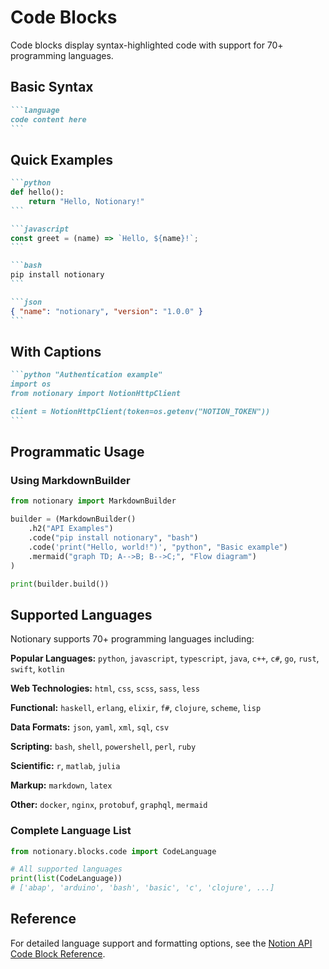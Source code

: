 # Code Blocks

Code blocks display syntax-highlighted code with support for 70+ programming languages.

## Basic Syntax

````markdown
```language
code content here
```
````

## Quick Examples

````markdown
```python
def hello():
    return "Hello, Notionary!"
```

```javascript
const greet = (name) => `Hello, ${name}!`;
```

```bash
pip install notionary
```

```json
{ "name": "notionary", "version": "1.0.0" }
```
````

## With Captions

````markdown
```python "Authentication example"
import os
from notionary import NotionHttpClient

client = NotionHttpClient(token=os.getenv("NOTION_TOKEN"))
```
````

## Programmatic Usage

### Using MarkdownBuilder

```python
from notionary import MarkdownBuilder

builder = (MarkdownBuilder()
    .h2("API Examples")
    .code("pip install notionary", "bash")
    .code('print("Hello, world!")', "python", "Basic example")
    .mermaid("graph TD; A-->B; B-->C;", "Flow diagram")
)

print(builder.build())
```

## Supported Languages

Notionary supports 70+ programming languages including:

**Popular Languages:** `python`, `javascript`, `typescript`, `java`, `c++`, `c#`, `go`, `rust`, `swift`, `kotlin`

**Web Technologies:** `html`, `css`, `scss`, `sass`, `less`

**Functional:** `haskell`, `erlang`, `elixir`, `f#`, `clojure`, `scheme`, `lisp`

**Data Formats:** `json`, `yaml`, `xml`, `sql`, `csv`

**Scripting:** `bash`, `shell`, `powershell`, `perl`, `ruby`

**Scientific:** `r`, `matlab`, `julia`

**Markup:** `markdown`, `latex`

**Other:** `docker`, `nginx`, `protobuf`, `graphql`, `mermaid`

### Complete Language List

```python
from notionary.blocks.code import CodeLanguage

# All supported languages
print(list(CodeLanguage))
# ['abap', 'arduino', 'bash', 'basic', 'c', 'clojure', ...]
```

## Reference

For detailed language support and formatting options, see the [Notion API Code Block Reference](https://developers.notion.com/reference/block#code).

```

```
